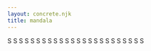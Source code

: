 ```yaml
---
layout: concrete.njk
title: mandala
---
```

S S S S S S S S S S S S S S S S S S S S S S S S

<style>
  .container {
    position: absolute;
    left: 20px;
    right: 0;
    top: 300px;
    bottom: 0;
    margin: auto;
  }

  .line { 
    letter-spacing: -3px;
    position: absolute;
    text-align: justify;
    display: block;
    width: calc(100% - 40px);
    /* height: 10px; */
  }
</style>

 <script>
  const  container = document.querySelector('.container');
  const line = document.querySelector('.line');

  for (let index = 0; index < 360; index += 2) {
    const el = line.cloneNode(true);

    el.setAttribute('style', `transform: rotate(${index}deg)`);
    
     container.appendChild(el);
  }
</script>